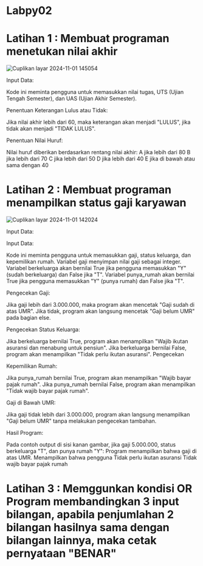 # Labpy02

# Latihan 1 : Membuat programan menetukan nilai akhir
![Cuplikan layar 2024-11-01 145054](https://github.com/user-attachments/assets/a01eb812-7478-41ed-beea-c37a8aad2073)

Input Data:

Kode ini meminta pengguna untuk memasukkan nilai tugas, UTS (Ujian Tengah Semester), dan UAS (Ujian Akhir Semester).

Penentuan Keterangan Lulus atau Tidak:

Jika nilai akhir lebih dari 60, maka keterangan akan menjadi "LULUS", jika tidak akan menjadi "TIDAK LULUS".

Penentuan Nilai Huruf:

Nilai huruf diberikan berdasarkan rentang nilai akhir: A jika lebih dari 80 B jika lebih dari 70 C jika lebih dari 50 D jika lebih dari 40 E jika di bawah atau sama dengan 40

# Latihan 2 : Membuat programan menampilkan status gaji karyawan
![Cuplikan layar 2024-11-01 142024](https://github.com/user-attachments/assets/efc6197d-abe2-4fe8-b7ec-c066022fadf8)

Input Data:

 Input Data:

Kode ini meminta pengguna untuk memasukkan gaji, status keluarga, dan kepemilikan rumah. Variabel gaji menyimpan nilai gaji sebagai integer. Variabel berkeluarga akan bernilai True jika pengguna memasukkan "Y" (sudah berkeluarga) dan False jika "T". Variabel punya_rumah akan bernilai True jika pengguna memasukkan "Y" (punya rumah) dan False jika "T".

Pengecekan Gaji:

Jika gaji lebih dari 3.000.000, maka program akan mencetak "Gaji sudah di atas UMR". Jika tidak, program akan langsung mencetak "Gaji belum UMR" pada bagian else.

Pengecekan Status Keluarga:

Jika berkeluarga bernilai True, program akan menampilkan "Wajib ikutan asuransi dan menabung untuk pensiun". Jika berkeluarga bernilai False, program akan menampilkan "Tidak perlu ikutan asuransi". Pengecekan

Kepemilikan Rumah:

Jika punya_rumah bernilai True, program akan menampilkan "Wajib bayar pajak rumah". Jika punya_rumah bernilai False, program akan menampilkan "Tidak wajib bayar pajak rumah".

Gaji di Bawah UMR:

Jika gaji tidak lebih dari 3.000.000, program akan langsung menampilkan "Gaji belum UMR" tanpa melakukan pengecekan tambahan.

Hasil Program:

Pada contoh output di sisi kanan gambar, jika gaji 5.000.000, status berkeluarga "T", dan punya rumah "Y": Program menampilkan bahwa gaji di atas UMR. Menampilkan bahwa pengguna Tidak perlu ikutan asuransi Tidak wajib bayar pajak rumah

# Latihan 3 : Memggunkan kondisi OR Program membandingkan 3 input bilangan, apabila penjumlahan 2 bilangan hasilnya sama dengan bilangan lainnya, maka cetak pernyataan "BENAR"

